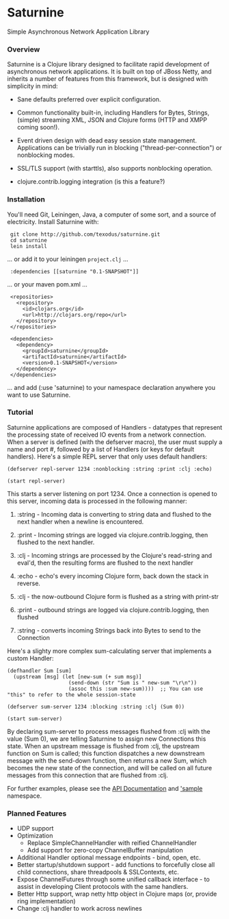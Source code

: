 # Saturnine #
Simple Asynchronous Network Application Library

### Overview ###

Saturnine is a Clojure library designed to facilitate rapid development of 
asynchronous network applications.  It is built on top of JBoss Netty, and 
inherits a number of features from this framework, but is designed with 
simplicity in mind:

- Sane defaults preferred over explicit configuration.

- Common functionality built-in, including Handlers for Bytes, Strings,
  (simple) streaming XML, JSON and Clojure forms (HTTP and XMPP coming soon!).

- Event driven design with dead easy session state management.  Applications can
  be trivially run in blocking ("thread-per-connection") or nonblocking modes.

- SSL/TLS support (with starttls), also supports nonblocking operation.

- clojure.contrib.logging integration (is this a feature?)

### Installation ###

You'll need Git, Leiningen, Java, a computer of some sort, and a source of
electricity.  Install Saturnine with:

     git clone http://github.com/texodus/saturnine.git
     cd saturnine
     lein install

... or add it to your leiningen `project.clj` ...

     :dependencies [[saturnine "0.1-SNAPSHOT"]]

... or your maven pom.xml ...

     <repositories>
       <repository>
         <id>clojars.org</id>
         <url>http://clojars.org/repo</url>
       </repository>
     </repositories>

     <dependencies>
       <dependency>
         <groupId>saturnine</groupId>
         <artifactId>saturnine</artifactId>
         <version>0.1-SNAPSHOT</version>
       </dependency>
     </dependencies>

... and add (:use 'saturnine) to your namespace declaration anywhere you want to
use Saturnine.

### Tutorial ###

Saturnine applications are composed of Handlers - datatypes that represent the
processing state of received IO events from a network connection.  When a 
server is defined (with the defserver macro), the user must supply a name and
port #, followed by a list of Handlers (or keys for default handlers).  Here's
a simple REPL server that only uses default handlers:

    (defserver repl-server 1234 :nonblocking :string :print :clj :echo)

    (start repl-server)

This starts a server listening on port 1234.  Once a connection is opened to
this server, incoming data is processed in the following manner:


1. :string - Incoming data is converting to string data and flushed to the next 
   handler when a newline is encountered.

2. :print - Incoming strings are logged via clojure.contrib.logging, then 
   flushed to the next handler.

3. :clj - Incoming strings are processed by the Clojure's read-string  and 
   eval'd, then the resulting forms are flushed to the next handler

4. :echo - echo's every incoming Clojure form, back down the stack in reverse.

5. :clj - the now-outbound Clojure form is flushed as a string with print-str

6. :print - outbound strings are logged via clojure.contrib.logging, then 
   flushed

7. :string - converts incoming Strings back into Bytes to send to the Connection


Here's a slighty more complex sum-calculating server that implements a 
custom Handler:

    (defhandler Sum [sum]
      (upstream [msg] (let [new-sum (+ sum msg)]
                        (send-down (str "Sum is " new-sum "\r\n"))
                        (assoc this :sum new-sum))))  ;; You can use "this" to refer to the whole session-state

    (defserver sum-server 1234 :blocking :string :clj (Sum 0))

    (start sum-server)

By declaring sum-server to process messages flushed from :clj with the value
(Sum 0), we are telling Saturnine to assign new Connections this state.  When
an upstream message is flushed from :clj, the upstream function on Sum is
called;  this function dispatches a new downstream message with the send-down 
function, then returns a new Sum, which becomes the new state of the connection,
and will be called on all future messages from this connection that are flushed
from :clj.

For further examples, please see the [API Documentation](http://texodus.github.com/saturnine) and ['sample](http://github.com/texodus/saturnine/tree/master/src/saturnine/sample.clj) namespace.





### Planned Features ###

- UDP support
- Optimization 
    - Replace SimpleChannelHandler with reified ChannelHandler
    - Add support for zero-copy ChannelBuffer manipulation
- Additional Handler optional message endpoints - bind, open, etc.
- Better startup/shutdown support - add functions to forcefully close all child
  connections, share threadpools & SSLContexts, etc.
- Expose ChannelFutures through some unified callback interface - to assist in
  developing Client protocols with the same handlers.
- Better Http support, wrap netty http object in Clojure maps (or, provide
  ring implementation)
- Change :clj handler to work across newlines

    